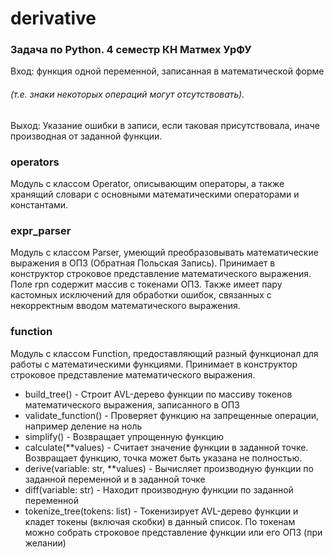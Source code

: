 # derivative
### Задача по Python. 4 семестр КН Матмех УрФУ
Вход: функция одной переменной, записанная в математической форме
###### (т.е. знаки некоторых операций могут отсутствовать).

Выход: Указание ошибки в записи, если таковая присутствовала, иначе производная от заданной функции.

### operators
Модуль с классом Operator, описывающим операторы, а также хранящий словари с основными математическими операторами и константами.

### expr_parser
Модуль с классом Parser, умеющий преобразовывать математические выражения в ОПЗ (Обратная Польская Запись). Принимает в конструктор строковое представление математического выражения. Поле rpn содержит массив с токенами ОПЗ. Также имеет пару кастомных исключений для обработки ошибок, связанных с некорректным вводом математического выражения.

### function
Модуль с классом Function, предоставляющий разный функционал для работы с математическими функциями. Принимает в конструктор строковое представление математического выражения.
+ build_tree() - Строит AVL-дерево функции по массиву токенов математического выражения, записанного в ОПЗ
+ validate_function() - Проверяет функцию на запрещенные операции, например деление на ноль
+ simplify() - Возвращает упрощенную функцию
+ calculate(**values) - Считает значение функции в заданной точке. Возвращает функцию, точка может быть указана не полностью.
+ derive(variable: str, **values) - Вычисляет производную функции по заданной переменной и в заданной точке
+ diff(variable: str) - Находит производную функции по заданной переменной
+ tokenize_tree(tokens: list) - Токенизирует AVL-дерево функции и кладет токены (включая скобки) в данный список. По токенам можно собрать строковое представление функции или его ОПЗ (при желании)
